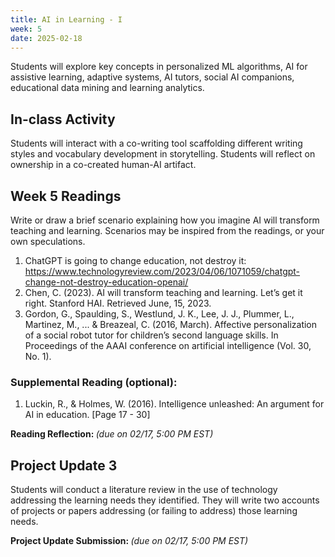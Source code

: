 ```yaml
---
title: AI in Learning - I 
week: 5
date: 2025-02-18
---
```


Students will explore key concepts in personalized ML algorithms, AI for assistive learning, adaptive systems, AI tutors, social AI companions, educational data mining and learning analytics. 

## In-class Activity
 Students will interact with a co-writing tool scaffolding different writing styles and vocabulary development in storytelling. Students will reflect on ownership in a co-created human-AI artifact. 


## Week 5 Readings
Write or draw a brief scenario explaining how you imagine AI will transform teaching and learning. Scenarios may be inspired from the readings, or your own speculations. 
1. ChatGPT is going to change education, not destroy it: https://www.technologyreview.com/2023/04/06/1071059/chatgpt-change-not-destroy-education-openai/
1. Chen, C. (2023). AI will transform teaching and learning. Let’s get it right. Stanford HAI. Retrieved June, 15, 2023.
1. Gordon, G., Spaulding, S., Westlund, J. K., Lee, J. J., Plummer, L., Martinez, M., ... & Breazeal, C. (2016, March). Affective personalization of a social robot tutor for children’s second language skills. In Proceedings of the AAAI conference on artificial intelligence (Vol. 30, No. 1).


### Supplemental Reading (optional): 
1. Luckin, R., & Holmes, W. (2016). Intelligence unleashed: An argument for AI in education. [Page 17 - 30]

**Reading Reflection: []()** *(due on 02/17, 5:00 PM EST)*


## Project Update 3
Students will conduct a literature review in the use of technology addressing the learning needs they identified. They will write two accounts of projects or papers addressing (or failing to address) those learning needs. 

**Project Update Submission: []()** *(due on 02/17, 5:00 PM EST)*